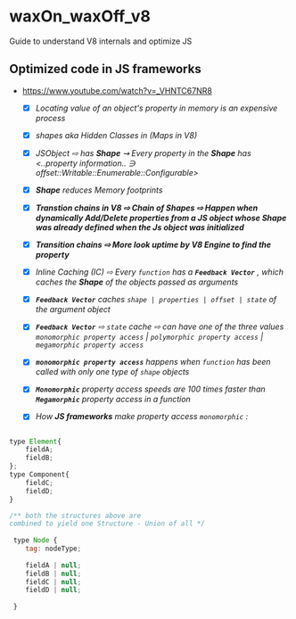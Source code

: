 # waxOn_waxOff_v8
Guide to understand V8 internals and optimize JS

## Optimized code in JS frameworks
- https://www.youtube.com/watch?v=_VHNTC67NR8

    - [x] _Locating value of an object's property in memory is an expensive process_
    - [x] _shapes aka Hidden Classes in (Maps in V8)_
    - [x] _JSObject ⇨ has **Shape** ⇝ Every property in the **Shape** has <..property information.. ∋ offset::Writable::Enumerable::Configurable>_
    - [x] _**Shape**_  _reduces Memory footprints_
    - [x] _**Transtion chains in V8 ⇨ Chain of Shapes ⇨ Happen when dynamically Add/Delete properties from a JS object whose Shape was already defined when the Js object was initialized**_
    - [x] _**Transition chains ⇨ More look uptime by V8 Engine to find the property**_ 
    - [x] _Inline Caching (IC) ⇨ Every `function` has a **`Feedback Vector`** , which caches the **Shape** of the objects passed as arguments_
    - [x] _**`Feedback Vector`** caches `shape | properties | offset | state` of the argument object_
    - [x] _**`Feedback Vector`** ⇨ `state` cache  ⇨ can have one of the three values `monomorphic property access` | `polymorphic property access` | `megamorphic property access`_
    
    - [x] _**`monomorphic property access`** happens when `function` has been called with only one type of `shape` objects_
    - [x] _**`Monomorphic`** property access speeds are 100 times faster than **`Megamorphic`** property access in a function_
    - [x] _How **JS frameworks** make property access `monomorphic` :_
```javascript

type Element{
    fieldA;
    fieldB;
};
type Component{
    fieldC;
    fieldD;
}

/** both the structures above are 
combined to yield one Structure - Union of all */
 
 type Node {
    tag: nodeType;
    
    fieldA | null;
    fieldB | null;   
    fieldC | null;
    fieldD | null;
    
 }
 

```
